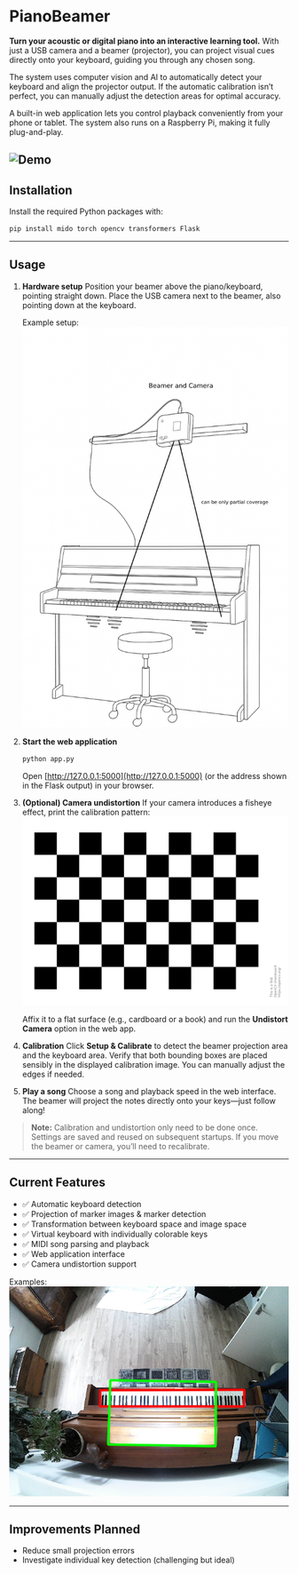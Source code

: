 # PianoBeamer

**Turn your acoustic or digital piano into an interactive learning tool.**
With just a USB camera and a beamer (projector), you can project visual cues directly onto your keyboard, guiding you through any chosen song.

The system uses computer vision and AI to automatically detect your keyboard and align the projector output. If the automatic calibration isn’t perfect, you can manually adjust the detection areas for optimal accuracy.

A built-in web application lets you control playback conveniently from your phone or tablet. The system also runs on a Raspberry Pi, making it fully plug-and-play.

 ![Demo](images/Demo.GIF)
---

## Installation

Install the required Python packages with:

```bash
pip install mido torch opencv transformers Flask
```

---

## Usage

1. **Hardware setup**
   Position your beamer above the piano/keyboard, pointing straight down.
   Place the USB camera next to the beamer, also pointing down at the keyboard.

   Example setup:
   ![Setup](images/Setup.png)

2. **Start the web application**

   ```bash
   python app.py
   ```

   Open [http://127.0.0.1:5000](http://127.0.0.1:5000) (or the address shown in the Flask output) in your browser.

3. **(Optional) Camera undistortion**
   If your camera introduces a fisheye effect, print the calibration pattern:
   ![Calibration Pattern](images/calibration_pattern.png)

   Affix it to a flat surface (e.g., cardboard or a book) and run the **Undistort Camera** option in the web app.

4. **Calibration**
   Click **Setup & Calibrate** to detect the beamer projection area and the keyboard area.
   Verify that both bounding boxes are placed sensibly in the displayed calibration image. You can manually adjust the edges if needed.

5. **Play a song**
   Choose a song and playback speed in the web interface. The beamer will project the notes directly onto your keys—just follow along!

> **Note:** Calibration and undistortion only need to be done once. Settings are saved and reused on subsequent startups. If you move the beamer or camera, you’ll need to recalibrate.

---

## Current Features

* ✅ Automatic keyboard detection
* ✅ Projection of marker images & marker detection
* ✅ Transformation between keyboard space and image space
* ✅ Virtual keyboard with individually colorable keys
* ✅ MIDI song parsing and playback
* ✅ Web application interface
* ✅ Camera undistortion support

Examples:
![Keyboard Detection](images/keyboard_beamer_contours_current.png)

---

## Improvements Planned

* Reduce small projection errors
* Investigate individual key detection (challenging but ideal)

